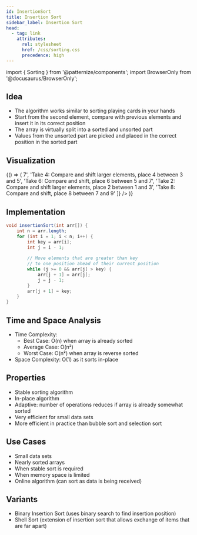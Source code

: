 ```yaml
---
id: InsertionSort
title: Insertion Sort
sidebar_label: Insertion Sort
head:
  - tag: link
    attributes:
      rel: stylesheet
      href: /css/sorting.css
      precedence: high
---
```


import { Sorting } from '@patternize/components';
import BrowserOnly from '@docusaurus/BrowserOnly';

## Idea
- The algorithm works similar to sorting playing cards in your hands
- Start from the second element, compare with previous elements and insert it in its correct position
- The array is virtually split into a sorted and unsorted part
- Values from the unsorted part are picked and placed in the correct position in the sorted part

## Visualization
<BrowserOnly>
{() => (
  <Sorting
    data={[
    [7,3,5,1,9,4,6,2,8],     // Initial array
    [3,7,5,1,9,4,6,2,8],     // After inserting 3
    [3,5,7,1,9,4,6,2,8],     // After inserting 5
    [1,3,5,7,9,4,6,2,8],     // After inserting 1
    [1,3,5,7,9,4,6,2,8],     // After inserting 9 (already in position)
    [1,3,4,5,7,9,6,2,8],     // After inserting 4
    [1,3,4,5,6,7,9,2,8],     // After inserting 6
    [1,2,3,4,5,6,7,9,8],     // After inserting 2
    [1,2,3,4,5,6,7,8,9]      // After inserting 8
    ]}
    steps={[
    'Initial array',
    'Take 3: Compare with 7, shift 7 right, place 3 at start',
    'Take 5: Compare with 7 and 3, place 5 between 3 and 7',
    'Take 1: Compare and shift all larger elements right, place 1 at start',
    'Take 9: Compare with 7, no shift needed as 9 > 7',
    'Take 4: Compare and shift larger elements, place 4 between 3 and 5',
    'Take 6: Compare and shift, place 6 between 5 and 7',
    'Take 2: Compare and shift larger elements, place 2 between 1 and 3',
    'Take 8: Compare and shift, place 8 between 7 and 9'
    ]}
  />
)}
</BrowserOnly>


## Implementation
```java
void insertionSort(int arr[]) {  
    int n = arr.length;
    for (int i = 1; i < n; i++) {  
        int key = arr[i];  
        int j = i - 1;  
        
        // Move elements that are greater than key 
        // to one position ahead of their current position
        while (j >= 0 && arr[j] > key) {  
            arr[j + 1] = arr[j];  
            j = j - 1;  
        }  
        arr[j + 1] = key;  
    }  
}  
```

## Time and Space Analysis
- Time Complexity:
  - Best Case: O(n) when array is already sorted
  - Average Case: O(n²)
  - Worst Case: O(n²) when array is reverse sorted
- Space Complexity: O(1) as it sorts in-place

## Properties
- Stable sorting algorithm
- In-place algorithm
- Adaptive: number of operations reduces if array is already somewhat sorted
- Very efficient for small data sets
- More efficient in practice than bubble sort and selection sort

## Use Cases
- Small data sets
- Nearly sorted arrays
- When stable sort is required
- When memory space is limited
- Online algorithm (can sort as data is being received)

## Variants
- Binary Insertion Sort (uses binary search to find insertion position)
- Shell Sort (extension of insertion sort that allows exchange of items that are far apart)